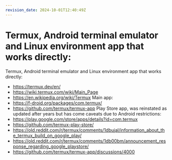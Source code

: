 ```yaml
---
revision_date: 2024-10-01T12:40:49Z
---
```

# Termux, Android terminal emulator and Linux environment app that works directly:
Termux, Android terminal emulator and Linux environment app that works directly:
* https://termux.dev/en/
* https://wiki.termux.com/wiki/Main_Page
* https://en.wikipedia.org/wiki/Termux
Main app:
* https://f-droid.org/packages/com.termux/
* https://github.com/termux/termux-app
Play Store app, was reinstated as updated after years but has come caveats due to Android restrictions:
* https://play.google.com/store/apps/details?id=com.termux
* https://github.com/termux-play-store/
* https://old.reddit.com/r/termux/comments/1dbujal/information_about_the_termux_build_on_google_play/
* https://old.reddit.com/r/termux/comments/1db00bm/announcement_response_regarding_google_playstore/
* https://github.com/termux/termux-app/discussions/4000